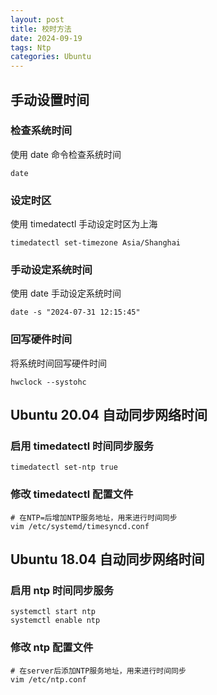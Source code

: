 ```yaml
---
layout: post
title: 校时方法
date: 2024-09-19
tags: Ntp
categories: Ubuntu
---
```


## 手动设置时间

### 检查系统时间

使用 date 命令检查系统时间

```shell
date
```

### 设定时区

使用 timedatectl 手动设定时区为上海

```shell
timedatectl set-timezone Asia/Shanghai
```

### 手动设定系统时间

使用 date 手动设定系统时间

```shell
date -s "2024-07-31 12:15:45"
```

### 回写硬件时间

将系统时间回写硬件时间

```shell
hwclock --systohc
```

## Ubuntu 20.04 自动同步网络时间

### 启用 timedatectl 时间同步服务

```shell
timedatectl set-ntp true
```

### 修改 timedatectl 配置文件

```shell
# 在NTP=后增加NTP服务地址，用来进行时间同步
vim /etc/systemd/timesyncd.conf
```

## Ubuntu 18.04 自动同步网络时间

### 启用 ntp 时间同步服务

```shell
systemctl start ntp
systemctl enable ntp
```

### 修改 ntp 配置文件

```shell
# 在server后添加NTP服务地址，用来进行时间同步
vim /etc/ntp.conf
```
